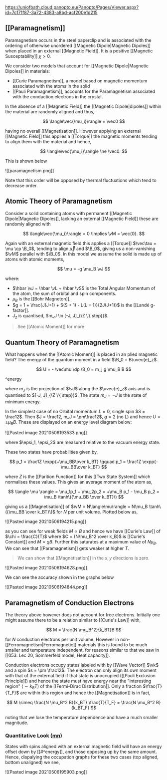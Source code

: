 https://uniofbath.cloud.panopto.eu/Panopto/Pages/Viewer.aspx?id=7c171f87-3a72-4383-a8bd-acf200e1d215

## [[Paramagnetism]]

Paramagnetism occurs in the steel paperclip and is associated with the ordering of otherwise unordered [[Magnetic Dipole|Magnetic Dipoles]] when placed in an external [[Magnetic Field]]. It is a positive [[Magnetic Susceptability]] $\chi > 0$.

We consider two models that account for [[Magnetic Dipole|Magnetic Dipoles]] in materials:

- [[Curie Paramagnetism]], a model based on magnetic momentum associated with the atoms in the solid
- [[Pauli Paramagnetism]], accounts for the Paramagnetism associated with the conduction electrons in the crystal.

In the absence of a [[Magnetic Field]] the [[Magnetic Dipole|dipoles]] within the material are randomly aligned and thus,

$$
\langle\vec{\mu_i}\rangle = \vec0
$$

having no overall [[Magnetisation]]. However applying an external [[Magnetic Field]] this applies a [[Torque]] the magnetic moments tending to align them with the material and hence,

$$
\langle\vec{\mu_i}\rangle \ne \vec0.
$$

This is shown below

![[paramagnetism.png]]

Note that this order will be opposed by thermal fluctuations which tend to decrease order.

## Atomic Theory of Paramagnetism

Consider a solid containing atoms with permanent [[Magnetic Dipole|Magnetic Dipoles]], lacking an external [[Magnetic Field]] these are randomly aligned with

$$ \langle\vec{\mu_i}\rangle = 0 \implies \vM = \vec{0}. $$

Again with an external magnetic field this applies a [[Torque]] $\vec\tau = \mu \cp \B_0$, tending to align $\vec\mu$ and $\B_0$, giving us a non-vanishing $\vM$ parallel with $\B_0$. In this model we assume the solid is made up of atoms with atomic moments,

$$
\mu = -g \mu_B \vJ
$$

where:

- $\hbar \vJ = \hbar \vL + \hbar \vS$ is the Total Angular Momentum of the atom, the sum of orbital and spin components.
- $\mu_B$ is the [[Bohr Magneton]].
- $g = 1 + \frac{J(J+1) + S(S + 1) - L(L + 1)}{2J(J+1)}$ is the [[Landé g-factor]].
- $J_z$ is quantised, $m_J \in [-J, J]_{\Z \'{ step}}$.

> See [[Atomic Moment]] for more.

## Quantum Theory of Paramagnetism

What happens when the [[Atomic Moment]] is placed in an plied magnetic field? The energy of the quantum moment in a field $\B_0 = B\uvec{e}_z$.

$$
U = - \vec\mu \dp \B_0 = m_j g \mu_B B
$$

^energy

where $m_J$ is the projection of $\vJ$ along the $\uvec{e}_z$ axis and is quantised to $[-J, J]_{\Z \'{ step}}$. The state $m_J = -J$ is the state of minimum energy.

In the simplest case of no Orbital momentum $L = 0$, single spin $S = \frac12$. Then $J = \frac12, m_J = \pm\frac12$, $g = 2$ (no L) and hence $U = \pm \mu_BB$. These are displayed on an energy level diagram below:

![[Pasted image 20210506193533.png]]

where $\epsi_1, \epsi_2$ are measured relative to the vacuum energy state. 

These two states have probabilities given by,

$$
p_1 = \frac1Z \expp{+\mu_BB\over k_BT}
\qquad
p_1 = \frac1Z \expp{-\mu_BB\over k_BT}
$$

where $Z$ is the [[Parition Function]] for this [[Two State System]] which normalises these values. This gives an average moment of the atom as,

$$
\langle \mu \rangle = \mu_1p_1 + \mu_2p_2 = +\mu_B p_1 - \mu_B p_2 = \mu_B \tanh\({\mu_BB \over k_BT}\)
$$

giving us a [[Magnetisation]] of $\vM = N\langle\mu\rangle = N\mu_B \tanh\({\mu_BB \over k_BT}\)$ for $N$ per unit volume. Plotted below as,

![[Pasted image 20210506194215.png]]

as you can see for weak fields $M \propto B$ and hence we have [[Curie's Law]]  of $\chi = \frac{C}{T}$ where $C = {N\mu_B^2 \over k_B}$ is [[Curie's Constant]]  and $M = \chi B$. Further this saturates at a maximum value of $N\mu_B$. We can see that [[Paramagnetism]] gets weaker at higher $T$.

> We can show that [[Magnetisation]] in the $x, y$ directions is zero.

![[Pasted image 20210506194628.png]]

We can see the accuracy shown in the graphs below

![[Pasted image 20210506194844.png]]

## Paramagnetism of Conduction Electrons

The theory above however does not account for free electrons. Initially one might assume there to be a relation similar to [[Curie's Law]] with,

$$
M = \frac{N \mu_B^2}{k_BT}B
$$

for $N$ conduction electrons per unit volume. However in non-[[Ferromagnetism|Ferromagnetic]] materials this is found to be much smaller and temperature independent, for reasons similar to that we saw in [[053. Lec 20, Sommerfeld model, Heat capacity]].

Conduction electrons occupy states labeled with by [[Wave Vector]] $\vk$ and a spin $s = \pm \frac12$. The electron can only align its own moment with that of the external field if that state is unoccupied ([[Pauli Exclusion Principle]]) and hence the state must have energy near the "interesting region" ($\sim k_BT$) of the [[Fermi-Dirac Distribution]]. Only a fraction $\frac{T}{T_F}$ are within this region and hence the [[Magnetisation]] is in fact, 

$$
M \simeq \frac{N \mu_B^2 B}{k_BT} \frac{T}{T_F} = \frac{N \mu_B^2 B}{k_BT_F}
$$

noting that we lose the temperature dependence and have a much smaller magnitude.

### Quantitative Look ([mn](marginnote3app://note/91F7892A-963D-41D9-B86B-00AB9572B9DF))

States with spins aligned with an external magnetic field will have an energy offset down by [[#^energy]], and those opposing up by the same amount. Hence, dispalying the occupation graphs for these two cases (top aligned, bottom unaligned) we see,

![[Pasted image 20210506195903.png]]